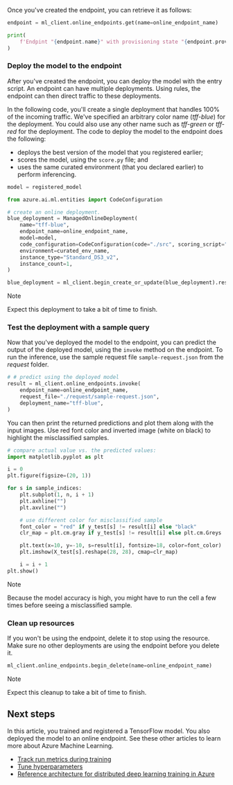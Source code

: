 
Once you've created the endpoint, you can retrieve it as follows:

```python
endpoint = ml_client.online_endpoints.get(name=online_endpoint_name)

print(
    f'Endpint "{endpoint.name}" with provisioning state "{endpoint.provisioning_state}" is retrieved'
)
```

### Deploy the model to the endpoint

After you've created the endpoint, you can deploy the model with the entry script. An endpoint can have multiple deployments. Using rules, the endpoint can then direct traffic to these deployments.

In the following code, you'll create a single deployment that handles 100% of the incoming traffic. We've specified an arbitrary color name (*tff-blue*) for the deployment. You could also use any other name such as *tff-green* or *tff-red* for the deployment.
The code to deploy the model to the endpoint does the following:

- deploys the best version of the model that you registered earlier;
- scores the model, using the `score.py` file; and
- uses the same curated environment (that you declared earlier) to perform inferencing.

```python
model = registered_model

from azure.ai.ml.entities import CodeConfiguration

# create an online deployment.
blue_deployment = ManagedOnlineDeployment(
    name="tff-blue",
    endpoint_name=online_endpoint_name,
    model=model,
    code_configuration=CodeConfiguration(code="./src", scoring_script="score.py"),
    environment=curated_env_name,
    instance_type="Standard_DS3_v2",
    instance_count=1,
)

blue_deployment = ml_client.begin_create_or_update(blue_deployment).result()
```

> [!NOTE]
> Expect this deployment to take a bit of time to finish.

### Test the deployment with a sample query

Now that you've deployed the model to the endpoint, you can predict the output of the deployed model, using the `invoke` method on the endpoint. To run the inference, use the sample request file `sample-request.json` from the *request* folder.

```python
# # predict using the deployed model
result = ml_client.online_endpoints.invoke(
    endpoint_name=online_endpoint_name,
    request_file="./request/sample-request.json",
    deployment_name="tff-blue",
)
```

You can then print the returned predictions and plot them along with the input images. Use red font color and inverted image (white on black) to highlight the misclassified samples.

```python
# compare actual value vs. the predicted values:
import matplotlib.pyplot as plt

i = 0
plt.figure(figsize=(20, 1))

for s in sample_indices:
    plt.subplot(1, n, i + 1)
    plt.axhline("")
    plt.axvline("")

    # use different color for misclassified sample
    font_color = "red" if y_test[s] != result[i] else "black"
    clr_map = plt.cm.gray if y_test[s] != result[i] else plt.cm.Greys

    plt.text(x=10, y=-10, s=result[i], fontsize=18, color=font_color)
    plt.imshow(X_test[s].reshape(28, 28), cmap=clr_map)

    i = i + 1
plt.show()
```

> [!NOTE]
> Because the model accuracy is high, you might have to run the cell a few times before seeing a misclassified sample.

### Clean up resources

If you won't be using the endpoint, delete it to stop using the resource. Make sure no other deployments are using the endpoint before you delete it.

```python
ml_client.online_endpoints.begin_delete(name=online_endpoint_name)
```

> [!NOTE]
> Expect this cleanup to take a bit of time to finish.


## Next steps

In this article, you trained and registered a TensorFlow model. You also deployed the model to an online endpoint. See these other articles to learn more about Azure Machine Learning.

- [Track run metrics during training](how-to-log-view-metrics.md)
- [Tune hyperparameters](how-to-tune-hyperparameters.md)
- [Reference architecture for distributed deep learning training in Azure](/azure/architecture/reference-architectures/ai/training-deep-learning)